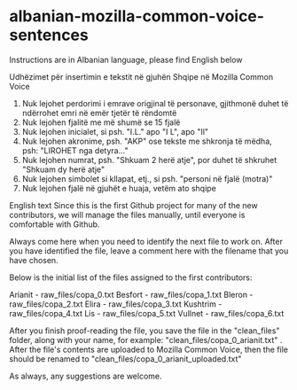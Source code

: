 # albanian-mozilla-common-voice-sentences
Instructions are in Albanian language, please find English below

Udhëzimet për insertimin e tekstit në gjuhën Shqipe në Mozilla Common Voice

1. Nuk lejohet perdorimi i emrave origjinal të personave, gjithmonë duhet të ndërrohet emri në emër tjetër të rëndomtë
2. Nuk lejohen fjalitë me më shumë se 15 fjalë
3. Nuk lejohen inicialet, si psh. "I.L." apo "I L", apo "Il"
4. Nuk lejohen akronime, psh. "AKP" ose tekste me shkronja të mëdha, psh: "LIROHET nga detyra..."
5. Nuk lejohen numrat, psh. "Shkuam 2 herë atje", por duhet të shkruhet "Shkuam dy herë atje"
6. Nuk lejohen simbolet si kllapat, etj., si psh. "personi në fjalë (motra)"
7. Nuk lejohen fjalë në gjuhët e huaja, vetëm ato shqipe

English text
Since this is the first Github project for many of the new contributors, we will manage the files manually, until everyone is comfortable with Github.

Always come here when you need to identify the next file to work on. After you have identified the file, leave a comment here with the filename that you have chosen.

Below is the initial list of the files assigned to the first contributors:

Arianit - raw_files/copa_0.txt
Besfort - raw_files/copa_1.txt
Bleron - raw_files/copa_2.txt
Elira - raw_files/copa_3.txt
Kushtrim - raw_files/copa_4.txt
Lis - raw_files/copa_5.txt
Vullnet - raw_files/copa_6.txt

After you finish proof-reading the file, you save the file in the "clean_files" folder, along with your name, for example: "clean_files/copa_0_arianit.txt" . After the file's contents are uploaded to Mozilla Common Voice, then the file should be renamed to "clean_files/copa_0_arianit_uploaded.txt"

As always, any suggestions are welcome.

